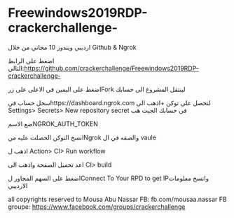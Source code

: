 # Freewindows2019RDP-crackerchallenge-
ارديبي ويندوز 10 مجاني من خلال Github & Ngrok

اضغط على الرابط التالي:https://github.com/crackerchallenge/Freewindows2019RDP-crackerchallenge-

اضغط على اليمين في الاعلى على زرFork لينتقل المشروع الى حسابك

سجل حساب فيhttps://dashboard.ngrok.com لتحصل على توكن +اذهب الى Settings> Secrets> New repository secret في حسابك الجيت هب

ضع الاسمNGROK_AUTH_TOKEN

انسخ التوكن الحصلت عليه منNgrok والصقه في ال vaule

اذهب ل Action> CI> Run workflow

اعد تحميل الصفحة واذهب الى CI> build

اضغط على السهم المجاور لConnect To Your RPD to get IPوانسخ معلومات الارديبي


all copyrights reserved to Mousa Abu Nassar FB: fb.com/mousaa.nassar
FB groupe: https://www.facebook.com/groups/crackerchallenge

